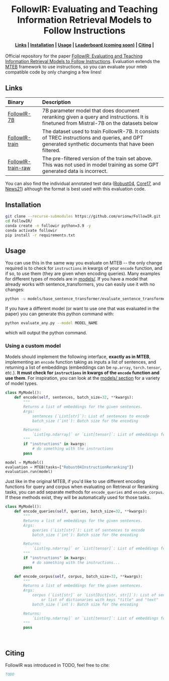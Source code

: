 <h1 align="center">FollowIR: Evaluating and Teaching Information
Retrieval Models to Follow Instructions</b></h1>

<h4 align="center">
    <p>
        <a href="#links">Links</a> |
        <a href="#installation">Installation</a> |
        <a href="#usage">Usage</a> |
        <a href="#leaderboard">Leaderboard (coming soon)</a> |
        <a href="#citing">Citing</a> |
    <p>
</h4>

Official repository for the paper [FollowIR: Evaluating and Teaching Information Retrieval Models to Follow Instructions](). Evaluation extends the [MTEB](https://github.com/embeddings-benchmark/mteb) framework to use instructions, so you can evaluate your mteb compatible code by only changing a few lines!

## Links
| Binary |                                                                 Description                                                                |
|:------|:-------------------------------------------------------------------------------------------------------------------------------------------|
| [FollowIR-7B](https://huggingface.co/jhu-clsp/FollowIR-7B) |   7B parameter model that does document reranking given a query and instructions. It is finetuned from Mistral-7B on the datasets below  | 
| [FollowIR-train](https://huggingface.co/datasets/jhu-clsp/FollowIR-train) | The dataset used to train FollowIR-7B. It consists of TREC instructions and queries, and GPT generated synthetic documents that have been filtered. |
| [FollowIR-train-raw](https://huggingface.co/datasets/jhu-clsp/FollowIR-train-raw) |  The pre-filtered version of the train set above. This was not used in model training as some GPT generated data is incorrect. |              

You can also find the individual annotated test data ([Robust04](https://huggingface.co/datasets/jhu-clsp/robust04-instructions), [Core17](https://huggingface.co/datasets/jhu-clsp/core17-instructions), and [News21](https://huggingface.co/datasets/jhu-clsp/news21-instructions)) although the format is best used with this evaluation code.

## Installation

```bash
git clone --recurse-submodules https://github.com/orionw/FollowIR.git
cd FollowIR/
conda create -n followir python=3.9 -y
conda activate followir
pip install -r requirements.txt
```

## Usage

You can use this in the same way you evaluate on MTEB -- the only change required is to check for `instructions` in kwargs of your `encode` function, and if so, to use them (they are given when encoding queries). Many examples for different types of models are in [models/](https://github.com/orionw/mteb-instruct/tree/master/models). If you have a model that already works with sentence_transformers, you can easily use it with no changes:

```bash
python -u models/base_sentence_transformer/evaluate_sentence_transformer.py --model_name_or_path 
```

If you have a different model (or want to use one that was evaluated in the paper) you can generate this python command with:

```bash
python evaluate_any.py --model MODEL_NAME
```

which will output the python command.

### Using a custom model

Models should implement the following interface, **exactly as in MTEB**, implementing an `encode` function taking as inputs a list of sentences, and returning a list of embeddings (embeddings can be `np.array`, `torch.tensor`, etc.). **It must check for `instructions` in kwargs of the `encode` function and use them**. For inspiration, you can look at the [models/ section](https://github.com/orionw/mteb-instruct/tree/master/models) for a variety of model types.

```python
class MyModel():
    def encode(self, sentences, batch_size=32, **kwargs):
        """
        Returns a list of embeddings for the given sentences.
        Args:
            sentences (`List[str]`): List of sentences to encode
            batch_size (`int`): Batch size for the encoding

        Returns:
            `List[np.ndarray]` or `List[tensor]`: List of embeddings for the given sentences
        """
        if "instructions" in kwargs:
            # do something with the instructions
        pass

model = MyModel()
evaluation = MTEB(tasks=["Robust04InstructionReranking"])
evaluation.run(model)
```

Just like in the original MTEB, if you'd like to use different encoding functions for query and corpus when evaluating on Retrieval or Reranking tasks, you can add separate methods for `encode_queries` and `encode_corpus`. If these methods exist, they will be automatically used for those tasks.

```python
class MyModel():
    def encode_queries(self, queries, batch_size=32, **kwargs):
        """
        Returns a list of embeddings for the given sentences.
        Args:
            queries (`List[str]`): List of sentences to encode
            batch_size (`int`): Batch size for the encoding

        Returns:
            `List[np.ndarray]` or `List[tensor]`: List of embeddings for the given sentences
        """
        if "instructions" in kwargs:
            # do something with the instructions...
        pass

    def encode_corpus(self, corpus, batch_size=32, **kwargs):
        """
        Returns a list of embeddings for the given sentences.
        Args:
            corpus (`List[str]` or `List[Dict[str, str]]`): List of sentences to encode
                or list of dictionaries with keys "title" and "text"
            batch_size (`int`): Batch size for the encoding

        Returns:
            `List[np.ndarray]` or `List[tensor]`: List of embeddings for the given sentences
        """
        pass
```

</details>

<br /> 


## Citing

FollowIR was introduced in TODO, feel free to cite:

```bibtex
TODO
```

